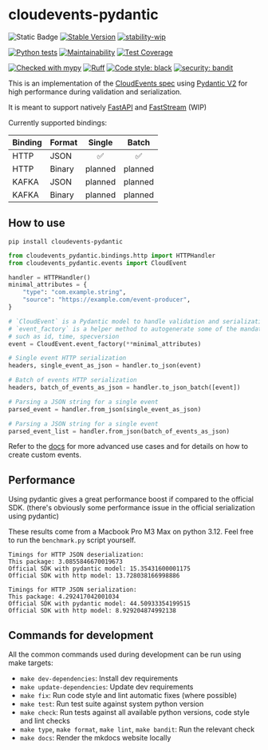 # cloudevents-pydantic
![Static Badge](https://img.shields.io/badge/Python-3.9_%7C_3.10_%7C_3.11_%7C_3.12_%7C_3.13-blue?logo=python&logoColor=white)
[![Stable Version](https://img.shields.io/pypi/v/cloudevents-pydantic?color=blue)](https://pypi.org/project/cloudevents-pydantic/)
[![stability-wip](https://img.shields.io/badge/stability-wip-lightgrey.svg)](https://github.com/mkenney/software-guides/blob/master/STABILITY-BADGES.md#work-in-progress)

[![Python tests](https://github.com/febus982/cloudevents-pydantic/actions/workflows/python-tests.yml/badge.svg?branch=main)](https://github.com/febus982/cloudevents-pydantic/actions/workflows/python-tests.yml)
[![Maintainability](https://api.codeclimate.com/v1/badges/c7fe3ebcadd850d7ed3f/maintainability)](https://codeclimate.com/github/febus982/cloudevents-pydantic/maintainability)
[![Test Coverage](https://api.codeclimate.com/v1/badges/c7fe3ebcadd850d7ed3f/test_coverage)](https://codeclimate.com/github/febus982/cloudevents-pydantic/test_coverage)

[![Checked with mypy](https://www.mypy-lang.org/static/mypy_badge.svg)](https://mypy-lang.org/)
[![Ruff](https://img.shields.io/endpoint?url=https://raw.githubusercontent.com/charliermarsh/ruff/main/assets/badge/v1.json)](https://github.com/charliermarsh/ruff)
[![Code style: black](https://img.shields.io/badge/code%20style-black-000000.svg)](https://github.com/psf/black)
[![security: bandit](https://img.shields.io/badge/security-bandit-yellow.svg)](https://github.com/PyCQA/bandit)

This is an implementation of the [CloudEvents spec](https://github.com/cloudevents/spec/tree/main) using
[Pydantic V2](https://docs.pydantic.dev/latest/) for high performance during validation and serialization.

It is meant to support natively [FastAPI](https://fastapi.tiangolo.com/)
and [FastStream](https://faststream.airt.ai/latest/) (WIP)

Currently supported bindings:

| Binding | Format | Single  |  Batch  |
|---------|:-------|:-------:|:-------:|
| HTTP    | JSON   |    ✅    |    ✅    |
| HTTP    | Binary | planned | planned |
| KAFKA   | JSON   | planned | planned |
| KAFKA   | Binary | planned | planned |

## How to use

```shell
pip install cloudevents-pydantic
```

```python
from cloudevents_pydantic.bindings.http import HTTPHandler
from cloudevents_pydantic.events import CloudEvent

handler = HTTPHandler()
minimal_attributes = {
    "type": "com.example.string",
    "source": "https://example.com/event-producer",
}

# `CloudEvent` is a Pydantic model to handle validation and serialization
# `event_factory` is a helper method to autogenerate some of the mandatory 
# such as id, time, specversion
event = CloudEvent.event_factory(**minimal_attributes)

# Single event HTTP serialization
headers, single_event_as_json = handler.to_json(event)

# Batch of events HTTP serialization
headers, batch_of_events_as_json = handler.to_json_batch([event])

# Parsing a JSON string for a single event
parsed_event = handler.from_json(single_event_as_json)

# Parsing a JSON string for a single event
parsed_event_list = handler.from_json(batch_of_events_as_json)
```

Refer to the [docs](https://febus982.github.io/cloudevents-pydantic/) for more advanced use cases and
for details on how to create custom events.

## Performance

Using pydantic gives a great performance boost if compared to the official SDK. (there's obviously
some performance issue in the official serialization using pydantic)

These results come from a Macbook Pro M3 Max on python 3.12. Feel free to run the `benchmark.py`
script yourself.

```
Timings for HTTP JSON deserialization:
This package: 3.0855846670019673
Official SDK with pydantic model: 15.35431600001175
Official SDK with http model: 13.728038166998886

Timings for HTTP JSON serialization:
This package: 4.292417042001034
Official SDK with pydantic model: 44.50933354199515
Official SDK with http model: 8.929204874992138
```


## Commands for development

All the common commands used during development can be run using make targets:

* `make dev-dependencies`: Install dev requirements
* `make update-dependencies`: Update dev requirements
* `make fix`: Run code style and lint automatic fixes (where possible)
* `make test`: Run test suite against system python version
* `make check`: Run tests against all available python versions, code style and lint checks
* `make type`, `make format`, `make lint`, `make bandit`: Run the relevant check
* `make docs`: Render the mkdocs website locally
